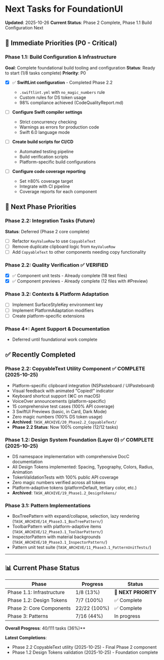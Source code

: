 # Next Tasks for FoundationUI

**Updated**: 2025-10-26
**Current Status**: Phase 2 Complete, Phase 1.1 Build Configuration Next

## 🎯 Immediate Priorities (P0 - Critical)

### Phase 1.1: Build Configuration & Infrastructure
**Goal**: Complete foundational build tooling and configuration
**Status**: Ready to start (1/8 tasks complete)
**Priority**: P0

- [x] ✅ **SwiftLint configuration** - Completed Phase 2.2
  - `.swiftlint.yml` with `no_magic_numbers` rule
  - Custom rules for DS token usage
  - 98% compliance achieved (CodeQualityReport.md)

- [ ] **Configure Swift compiler settings**
  - Strict concurrency checking
  - Warnings as errors for production code
  - Swift 6.0 language mode

- [ ] **Create build scripts for CI/CD**
  - Automated testing pipeline
  - Build verification scripts
  - Platform-specific build configurations

- [ ] **Configure code coverage reporting**
  - Set ≥80% coverage target
  - Integrate with CI pipeline
  - Coverage reports for each component

## 🔭 Next Phase Priorities

### Phase 2.2: Integration Tasks (Future)
**Status**: Deferred (Phase 2 core complete)

- [ ] Refactor `KeyValueRow` to use `CopyableText`
- [ ] Remove duplicate clipboard logic from `KeyValueRow`
- [ ] Add `CopyableText` to other components needing copy functionality

### Phase 2.2: Quality Verification ✅ VERIFIED
- [x] ✅ Component unit tests - Already complete (18 test files)
- [x] ✅ Component previews - Already complete (12 files with #Preview)

### Phase 3.2: Contexts & Platform Adaptation
- [ ] Implement SurfaceStyleKey environment key
- [ ] Implement PlatformAdaptation modifiers
- [ ] Create platform-specific extensions

### Phase 4+: Agent Support & Documentation
- Deferred until foundational work complete

## ✅ Recently Completed

### Phase 2.2: CopyableText Utility Component ✅ COMPLETE (2025-10-25)
- Platform-specific clipboard integration (NSPasteboard / UIPasteboard)
- Visual feedback with animated "Copied!" indicator
- Keyboard shortcut support (⌘C on macOS)
- VoiceOver announcements (platform-specific)
- 15 comprehensive test cases (100% API coverage)
- 3 SwiftUI Previews (basic, in Card, Dark Mode)
- Zero magic numbers (100% DS token usage)
- **Archived**: `TASK_ARCHIVE/20_Phase2.2_CopyableText/`
- **Phase 2.2 Status**: Now 100% complete (12/12 tasks)

### Phase 1.2: Design System Foundation (Layer 0) ✅ COMPLETE (2025-10-25)
- DS namespace implementation with comprehensive DocC documentation
- All Design Tokens implemented: Spacing, Typography, Colors, Radius, Animation
- TokenValidationTests with 100% public API coverage
- Zero magic numbers verified across all tokens
- Platform-adaptive tokens (platformDefault, tertiary color, etc.)
- **Archived**: `TASK_ARCHIVE/19_Phase1.2_DesignTokens/`

### Phase 3.1: Pattern Implementations
- BoxTreePattern with expand/collapse, selection, lazy rendering (`TASK_ARCHIVE/14_Phase3.1_BoxTreePattern/`)
- ToolbarPattern with platform-adaptive items (`TASK_ARCHIVE/12_Phase3.1_ToolbarPattern/`)
- InspectorPattern with material backgrounds (`TASK_ARCHIVE/10_Phase3.1_InspectorPattern/`)
- Pattern unit test suite (`TASK_ARCHIVE/11_Phase3.1_PatternUnitTests/`)

---

## 📊 Current Phase Status

| Phase | Progress | Status |
|-------|----------|--------|
| Phase 1.1: Infrastructure | 1/8 (13%) | 🚧 **NEXT PRIORITY** |
| Phase 1.2: Design Tokens | 7/7 (100%) | ✅ Complete |
| Phase 2: Core Components | 22/22 (100%) | ✅ Complete |
| Phase 3: Patterns | 7/16 (44%) | In progress |

**Overall Progress**: 40/111 tasks (36%)**

**Latest Completions**:
- Phase 2.2 CopyableText utility (2025-10-25) - Final Phase 2 component
- Phase 1.2 Design Tokens validation (2025-10-25) - Foundation complete
